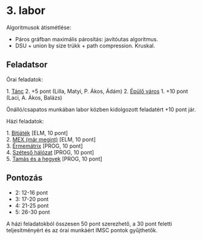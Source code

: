 # 3\. labor

Algoritmusok átismétlése:

- Páros gráfban maximális párosítás: javítóutas algoritmus.
- DSU + union by size trükk + path compression. Kruskal.

## Feladatsor

Órai feladatok:

1\. [Tánc](./ora1-tanc/) 2. +5 pont (Lilla, Matyi, P. Ákos, Ádám)
2\. [Épülő város](./ora2-epulo/) 1. +10 pont (Laci, A. Ákos, Balázs)

Önálló/csapatos munkában labor közben kidolgozott feladatért +10 pont jár.

Házi feladatok:

1\. [Bitjáték](./hf1-bitjatek/) [ELM, 10 pont]  
2\. [MEX (már megint)](./hf2-mex/) [ELM, 10 pont]  
3\. [Érmemátrix](./hf3-ermematrix/) [PROG, 10 pont]  
4\. [Széteső hálózat](./hf4-szeteso/) [PROG, 10 pont]  
5\. [Tamás és a hegyek](./hf5-tura/) [PROG, 10 pont]  

## Pontozás

- 2: 12-16 pont
- 3: 17-20 pont
- 4: 21-25 pont
- 5: 26-30 pont

A házi feladatokból összesen 50 pont szerezhető, a 30 pont feletti teljesítményért és az órai munkáért IMSC pontok gyűjthetők.
